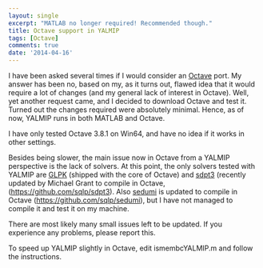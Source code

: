 ```yaml
---
layout: single
excerpt: "MATLAB no longer required! Recommended though."
title: Octave support in YALMIP
tags: [Octave]
comments: true
date: '2014-04-16'
---
```


I have been asked several times if I would consider an [Octave](http://www.gnu.org/software/octave/) port. My answer has been no, based on my, as it turns out, flawed idea that it would require a lot of changes (and my general lack of interest in Octave). Well, yet another request came, and I decided to download Octave and test it. Turned out the changes required were absolutely minimal. Hence, as of now, YALMIP runs in both MATLAB and Octave. 

I have only tested Octave 3.8.1 on Win64, and have no idea if it works in other settings.

Besides being slower, the main issue now in Octave from a YALMIP perspective is the lack of solvers. At this point, the only solvers tested with YALMIP are [GLPK](/solver/glpk) (shipped with the core of Octave) and [sdpt3](/command/sdpt3) (recently updated by Michael Grant to compile in Octave, (https://github.com/sqlp/sdpt3). Also [sedumi](/command/sedumi) is updated to compile in Octave (https://github.com/sqlp/sedumi), but I have not managed to compile it and test it on my machine.

There are most likely many small issues left to be updated. If you experience any problems, please report this.

To speed up YALMIP slightly in Octave, edit ismembcYALMIP.m and follow the instructions.
